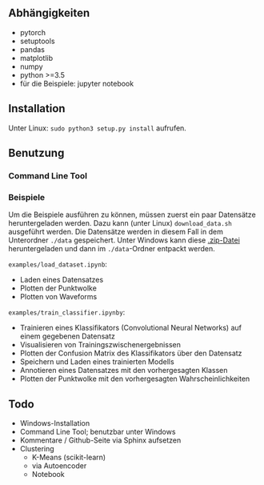 ## Abhängigkeiten
* pytorch
* setuptools
* pandas
* matplotlib
* numpy
* python >=3.5
* für die Beispiele: jupyter notebook

## Installation
Unter Linux: `sudo python3 setup.py install` aufrufen.

## Benutzung
### Command Line Tool
### Beispiele
Um die Beispiele ausführen zu können, müssen zuerst ein paar Datensätze heruntergeladen werden. Dazu kann (unter Linux) `download_data.sh` ausgeführt werden. Die Datensätze werden in diesem Fall in dem Unterordner `./data` gespeichert. Unter Windows kann diese [.zip-Datei](https://cloudstore.zih.tu-dresden.de/index.php/s/cq9Wra6PERtFCKf/download) heruntergeladen und dann im `./data`-Ordner entpackt werden.

`examples/load_dataset.ipynb`:
* Laden eines Datensatzes
* Plotten der Punktwolke
* Plotten von Waveforms

`examples/train_classifier.ipynby`:
* Trainieren eines Klassifikators (Convolutional Neural Networks) auf einem gegebenen Datensatz
* Visualisieren von Trainingszwischenergebnissen
* Plotten der Confusion Matrix des Klassifikators über den Datensatz
* Speichern und Laden eines trainierten Modells
* Annotieren eines Datensatzes mit den vorhergesagten Klassen
* Plotten der Punktwolke mit den vorhergesagten Wahrscheinlichkeiten

## Todo
* Windows-Installation
* Command Line Tool; benutzbar unter Windows
* Kommentare / Github-Seite via Sphinx aufsetzen
* Clustering
    * K-Means (scikit-learn)
    * via Autoencoder
    * Notebook